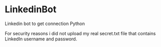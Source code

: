 # LinkedinBot
Linkedin bot to get connection Python

For security reasons i did not upload my real secret.txt file that contains LinkedIn username and password.
